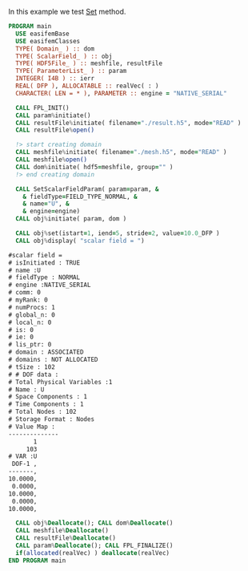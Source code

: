 In this example we test [Set](./Set.md) method.

```fortran
PROGRAM main
  USE easifemBase
  USE easifemClasses
  TYPE( Domain_ ) :: dom
  TYPE( ScalarField_ ) :: obj
  TYPE( HDF5File_ ) :: meshfile, resultFile
  TYPE( ParameterList_ ) :: param
  INTEGER( I4B ) :: ierr
  REAL( DFP ), ALLOCATABLE :: realVec( : )
  CHARACTER( LEN = * ), PARAMETER :: engine = "NATIVE_SERIAL"
```

```fortran title="Open file for import"
  CALL FPL_INIT()
  CALL param%initiate()
  CALL resultFile%initiate( filename="./result.h5", mode="READ" )
  CALL resultFile%open()
```

```fortran title="read domain"  
  !> start creating domain
  CALL meshfile%initiate( filename="./mesh.h5", mode="READ" )
  CALL meshfile%open()
  CALL dom%initiate( hdf5=meshfile, group="" )
  !> end creating domain
```

```fortran title="initiate scalar field"
  CALL SetScalarFieldParam( param=param, &
    & fieldType=FIELD_TYPE_NORMAL, &
    & name="U", &
    & engine=engine)
  CALL obj%initiate( param, dom )
```

```fortran title="Setting multiple values using triplets"
  CALL obj%set(istart=1, iend=5, stride=2, value=10.0_DFP )
  CALL obj%display( "scalar field = ")
```

```txt title="results"
#scalar field =
# isInitiated : TRUE
# name :U
# fieldType : NORMAL
# engine :NATIVE_SERIAL
# comm: 0
# myRank: 0
# numProcs: 1
# global_n: 0
# local_n: 0
# is: 0
# ie: 0
# lis_ptr: 0
# domain : ASSOCIATED
# domains : NOT ALLOCATED
# tSize : 102
# # DOF data :
# Total Physical Variables :1
# Name : U
# Space Components : 1
# Time Components : 1
# Total Nodes : 102
# Storage Format : Nodes
# Value Map : 
--------------
       1      
     103      
# VAR :U
 DOF-1 ,   
-------,   
10.0000,   
 0.0000,   
10.0000,   
 0.0000,   
10.0000,   
```

```fortran title="Cleanup"
  CALL obj%Deallocate(); CALL dom%Deallocate()
  CALL meshfile%Deallocate()
  CALL resultFile%Deallocate()
  CALL param%Deallocate(); CALL FPL_FINALIZE()
  if(allocated(realVec) ) deallocate(realVec)
END PROGRAM main
```
